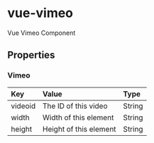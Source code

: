 # vue-vimeo

Vue Vimeo Component

## Properties

### Vimeo

|Key|Value|Type|
|:--|:----|:---|
|videoid|The ID of this video|String|
|width|Width of this element|String|
|height|Height of this element|String|